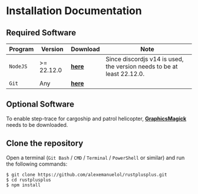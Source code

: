 # Installation Documentation

## Required Software

Program | Version | Download | Note
------- | ------- | -------- | ----
`NodeJS` | >= 22.12.0 | [**here**](https://nodejs.org/en/download/) | Since discordjs v14 is used, the version needs to be at least 22.12.0.
`Git` | Any | [**here**](https://git-scm.com/downloads) | &nbsp;

## Optional Software
To enable step-trace for cargoship and patrol helicopter, [**GraphicsMagick**](http://www.graphicsmagick.org/download.html) needs to be downloaded.


## Clone the repository

Open a terminal (`Git Bash` / `CMD` / `Terminal` / `PowerShell` or similar) and run the following commands:

    $ git clone https://github.com/alexemanuelol/rustplusplus.git
    $ cd rustplusplus
    $ npm install